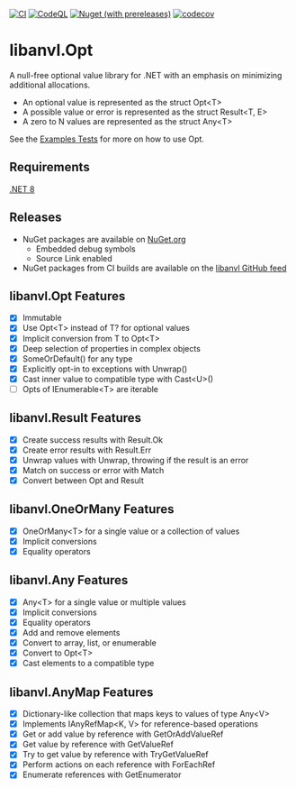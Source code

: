 [![CI](https://github.com/libanvl/opt/actions/workflows/libanvl-dotnet-ci.yml/badge.svg?branch=main)](https://github.com/libanvl/opt/actions/workflows/libanvl-dotnet-ci.yml)
[![CodeQL](https://github.com/libanvl/opt/actions/workflows/github-code-scanning/codeql/badge.svg?branch=main)](https://github.com/libanvl/opt/actions/workflows/github-code-scanning/codeql)
[![Nuget (with prereleases)](https://img.shields.io/nuget/vpre/libanvl.opt?label=libanvl.opt)](https://www.nuget.org/packages/libanvl.opt/)
[![codecov](https://codecov.io/gh/libanvl/opt/graph/badge.svg?token=X29VU1I53I)](https://codecov.io/gh/libanvl/opt)

# libanvl.Opt

A null-free optional value library for .NET with an emphasis on minimizing additional allocations.

* An optional value is represented as the struct Opt&lt;T&gt;
* A possible value or error is represented as the struct Result&lt;T, E&gt;
* A zero to N values are represented as the struct Any&lt;T&gt;

See the [Examples Tests](test/libanvl.Opt.Test/Examples.cs) for more on how to use Opt.

## Requirements

[.NET 8](https://dotnet.microsoft.com/download/dotnet/8.0)

## Releases

* NuGet packages are available on [NuGet.org](https://www.nuget.org/packages/libanvl.opt)
  * Embedded debug symbols
  * Source Link enabled
* NuGet packages from CI builds are available on the [libanvl GitHub feed](https://github.com/libanvl/opt/packages/)

## libanvl.Opt Features

- [X] Immutable
- [X] Use Opt&lt;T&gt; instead of T? for optional values 
- [X] Implicit conversion from T to Opt&lt;T&gt;
- [X] Deep selection of properties in complex objects
- [X] SomeOrDefault() for any type
- [X] Explicitly opt-in to exceptions with Unwrap()
- [X] Cast inner value to compatible type with Cast&lt;U&gt;() 
- [ ] Opts of IEnumerable&lt;T&gt; are iterable

## libanvl.Result Features

- [X] Create success results with Result.Ok
- [X] Create error results with Result.Err
- [X] Unwrap values with Unwrap, throwing if the result is an error
- [X] Match on success or error with Match
- [X] Convert between Opt and Result

## libanvl.OneOrMany Features

- [X] OneOrMany&lt;T&gt; for a single value or a collection of values
- [X] Implicit conversions
- [X] Equality operators

## libanvl.Any Features

- [X] Any&lt;T&gt; for a single value or multiple values
- [X] Implicit conversions
- [X] Equality operators
- [X] Add and remove elements
- [X] Convert to array, list, or enumerable
- [X] Convert to Opt&lt;T&gt;
- [X] Cast elements to a compatible type

## libanvl.AnyMap Features

- [X] Dictionary-like collection that maps keys to values of type Any&lt;V&gt;
- [X] Implements IAnyRefMap&lt;K, V&gt; for reference-based operations
- [X] Get or add value by reference with GetOrAddValueRef
- [X] Get value by reference with GetValueRef
- [X] Try to get value by reference with TryGetValueRef
- [X] Perform actions on each reference with ForEachRef
- [X] Enumerate references with GetEnumerator
